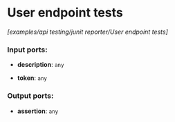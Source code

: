 # User endpoint tests

_[examples/api testing/junit reporter/User endpoint tests]_

### Input ports:

* __description__: ` any `


* __token__: ` any `

### Output ports:

* __assertion__: ` any `

